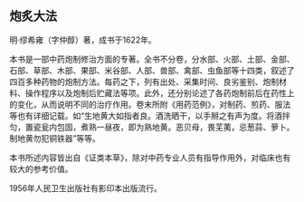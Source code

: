 ## 炮炙大法

明·缪希雍（字仲醇）著，成书于1622年。

本书是一部中药炮制修治方面的专著。全书不分卷，分水部、火部、土部、金部、石部、草部、木部、果部、米谷部、人部、兽部、禽部、虫鱼部等十四类，叙述了四百多种药物的炮制方法。每药之下，列有出处、采集时间、良劣鉴别、炮制材料、操作程序以及炮制后贮藏法等项。此外，还分别论述了各药炮制前后在药性上的变化，从而说明不同的治疗作用。卷末所附《用药范例》，对制药、煎药、服法等也有详细记载。如“生地黄大如指者良。酒洗晒干，以手掰之有声为度。将酒拌匀，置瓷瓮内包固，煮熟一昼夜，即为熟地黄。恶贝母，畏芜荑，忌葱蒜、萝卜。制地黄勿犯铜铁器”等等。

本书所述内容皆出自《证类本草》，除对中药专业人员有指导作用外，对临床也有较大的参考价值。

1956年人民卫生出版社有影印本出版流行。
